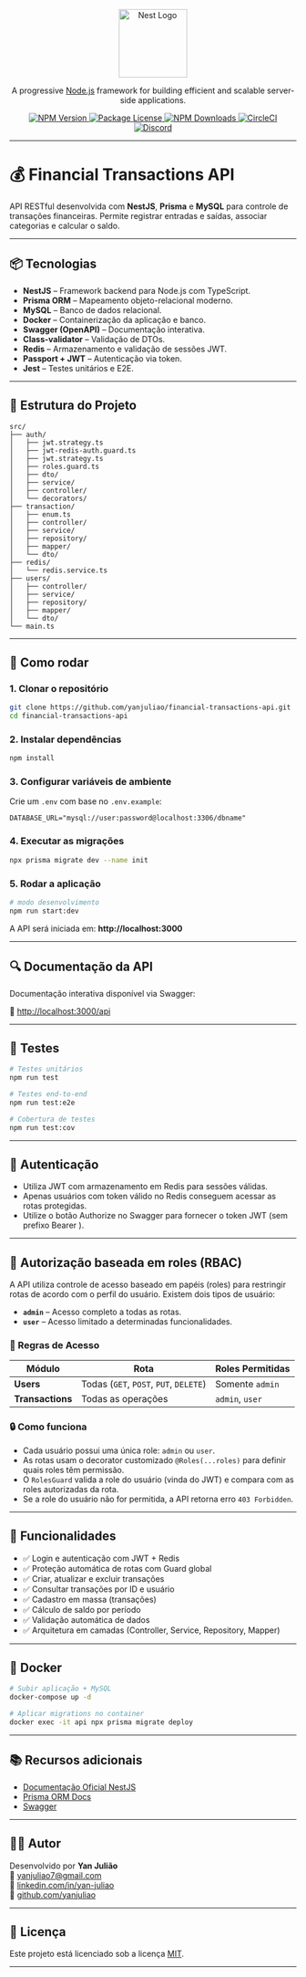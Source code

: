 <p align="center">
  <a href="http://nestjs.com/" target="blank">
    <img src="https://nestjs.com/img/logo-small.svg" width="120" alt="Nest Logo" />
  </a>
</p>

<p align="center">A progressive <a href="http://nodejs.org" target="_blank">Node.js</a> framework for building efficient and scalable server-side applications.</p>

<p align="center">
  <a href="https://www.npmjs.com/~nestjscore" target="_blank">
    <img src="https://img.shields.io/npm/v/@nestjs/core.svg" alt="NPM Version" />
  </a>
  <a href="https://www.npmjs.com/~nestjscore" target="_blank">
    <img src="https://img.shields.io/npm/l/@nestjs/core.svg" alt="Package License" />
  </a>
  <a href="https://www.npmjs.com/~nestjscore" target="_blank">
    <img src="https://img.shields.io/npm/dm/@nestjs/common.svg" alt="NPM Downloads" />
  </a>
  <a href="https://circleci.com/gh/nestjs/nest" target="_blank">
    <img src="https://img.shields.io/circleci/build/github/nestjs/nest/master" alt="CircleCI" />
  </a>
  <a href="https://discord.gg/G7Qnnhy" target="_blank">
    <img src="https://img.shields.io/badge/discord-online-brightgreen.svg" alt="Discord"/>
  </a>
</p>

---

# 💰 Financial Transactions API

API RESTful desenvolvida com **NestJS**, **Prisma** e **MySQL** para controle de transações financeiras. Permite registrar entradas e saídas, associar categorias e calcular o saldo.

---

## 📦 Tecnologias

- **NestJS** – Framework backend para Node.js com TypeScript.
- **Prisma ORM** – Mapeamento objeto-relacional moderno.
- **MySQL** – Banco de dados relacional.
- **Docker** – Containerização da aplicação e banco.
- **Swagger (OpenAPI)** – Documentação interativa.
- **Class-validator** – Validação de DTOs.
- **Redis** – Armazenamento e validação de sessões JWT.
- **Passport + JWT** – Autenticação via token.
- **Jest** – Testes unitários e E2E.

---

## 📁 Estrutura do Projeto

```
src/
├── auth/
│   ├── jwt.strategy.ts
│   ├── jwt-redis-auth.guard.ts
│   ├── jwt.strategy.ts
│   ├── roles.guard.ts
│   ├── dto/
│   ├── service/
│   ├── controller/
│   └── decorators/
├── transaction/
│   ├── enum.ts
│   ├── controller/
│   ├── service/
│   ├── repository/
│   ├── mapper/
│   └── dto/
├── redis/
│   └── redis.service.ts
├── users/
│   ├── controller/
│   ├── service/
│   ├── repository/
│   ├── mapper/
│   └── dto/
└── main.ts
```

---

## 🚀 Como rodar

### 1. Clonar o repositório

```bash
git clone https://github.com/yanjuliao/financial-transactions-api.git
cd financial-transactions-api
```

### 2. Instalar dependências

```bash
npm install
```

### 3. Configurar variáveis de ambiente

Crie um `.env` com base no `.env.example`:

```
DATABASE_URL="mysql://user:password@localhost:3306/dbname"
```

### 4. Executar as migrações

```bash
npx prisma migrate dev --name init
```

### 5. Rodar a aplicação

```bash
# modo desenvolvimento
npm run start:dev
```

A API será iniciada em: **http://localhost:3000**

---

## 🔍 Documentação da API

Documentação interativa disponível via Swagger:

📌 [http://localhost:3000/api](http://localhost:3000/api)

---

## 🧪 Testes

```bash
# Testes unitários
npm run test

# Testes end-to-end
npm run test:e2e

# Cobertura de testes
npm run test:cov
```

---

## 🔐 Autenticação

- Utiliza JWT com armazenamento em Redis para sessões válidas.
- Apenas usuários com token válido no Redis conseguem acessar as rotas protegidas.
- Utilize o botão Authorize no Swagger para fornecer o token JWT (sem prefixo Bearer ).

---

## 🔐 Autorização baseada em roles (RBAC)

A API utiliza controle de acesso baseado em papéis (roles) para restringir rotas de acordo com o perfil do usuário. Existem dois tipos de usuário:

- **`admin`** – Acesso completo a todas as rotas.
- **`user`** – Acesso limitado a determinadas funcionalidades.

### 📜 Regras de Acesso

| Módulo         | Rota                          | Roles Permitidas     |
|----------------|-------------------------------|-----------------------|
| **Users**      | Todas (`GET`, `POST`, `PUT`, `DELETE`) | Somente `admin`        |
| **Transactions** | Todas as operações             | `admin`, `user`        |


### 🔒 Como funciona

- Cada usuário possui uma única role: `admin` ou `user`.
- As rotas usam o decorator customizado `@Roles(...roles)` para definir quais roles têm permissão.
- O `RolesGuard` valida a role do usuário (vinda do JWT) e compara com as roles autorizadas da rota.
- Se a role do usuário não for permitida, a API retorna erro `403 Forbidden`.


---

## 📌 Funcionalidades

- ✅ Login e autenticação com JWT + Redis
- ✅ Proteção automática de rotas com Guard global
- ✅ Criar, atualizar e excluir transações
- ✅ Consultar transações por ID e usuário 
- ✅ Cadastro em massa (transações)
- ✅ Cálculo de saldo por período
- ✅ Validação automática de dados
- ✅ Arquitetura em camadas (Controller, Service, Repository, Mapper)

---

## 🐳 Docker

```bash
# Subir aplicação + MySQL
docker-compose up -d

# Aplicar migrations no container
docker exec -it api npx prisma migrate deploy
```

---

## 📚 Recursos adicionais

- [Documentação Oficial NestJS](https://docs.nestjs.com/)
- [Prisma ORM Docs](https://www.prisma.io/docs)
- [Swagger](https://swagger.io/tools/swagger-ui/)

---

## 👨‍💻 Autor

Desenvolvido por **Yan Julião**  
📧 yanjuliao7@gmail.com  
🔗 [linkedin.com/in/yan-juliao](https://linkedin.com/in/yan-juliao)  
🐙 [github.com/yanjuliao](https://github.com/yanjuliao)

---

## 📝 Licença

Este projeto está licenciado sob a licença [MIT](LICENSE).

---
